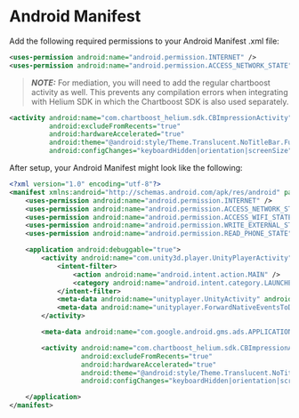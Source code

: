 # Android Manifest

Add the following required permissions to your Android Manifest .xml file:

```xml
<uses-permission android:name="android.permission.INTERNET" />
<uses-permission android:name="android.permission.ACCESS_NETWORK_STATE" />
```

> **_NOTE:_** For mediation, you will need to add the regular chartboost activity as well. This prevents any compilation errors when integrating with Helium SDK in which the Chartboost SDK is also used separately.

```xml
<activity android:name="com.chartboost_helium.sdk.CBImpressionActivity"
          android:excludeFromRecents="true"
          android:hardwareAccelerated="true"
          android:theme="@android:style/Theme.Translucent.NoTitleBar.Fullscreen"
          android:configChanges="keyboardHidden|orientation|screenSize"/>
```

After setup, your Android Manifest might look like the following:

```xml
<?xml version="1.0" encoding="utf-8"?>
<manifest xmlns:android="http://schemas.android.com/apk/res/android" package="com.unity3d.player" xmlns:tools="http://schemas.android.com/tools" android:name="androidx.multidex.MultiDexApplication">
    <uses-permission android:name="android.permission.INTERNET" />
    <uses-permission android:name="android.permission.ACCESS_NETWORK_STATE" />
    <uses-permission android:name="android.permission.ACCESS_WIFI_STATE" />
    <uses-permission android:name="android.permission.WRITE_EXTERNAL_STORAGE" />
    <uses-permission android:name="android.permission.READ_PHONE_STATE" />

    <application android:debuggable="true">
        <activity android:name="com.unity3d.player.UnityPlayerActivity" android:theme="@style/UnityThemeSelector">
            <intent-filter>
                <action android:name="android.intent.action.MAIN" />
                <category android:name="android.intent.category.LAUNCHER" />
            </intent-filter>
            <meta-data android:name="unityplayer.UnityActivity" android:value="true" />
            <meta-data android:name="unityplayer.ForwardNativeEventsToDalvik" android:value="true" />
        </activity>

        <meta-data android:name="com.google.android.gms.ads.APPLICATION_ID" android:value="GOOGLE_MOBILE_ADS_APPLICATION_ID" />

        <activity android:name="com.chartboost_helium.sdk.CBImpressionActivity"
                  android:excludeFromRecents="true"
                  android:hardwareAccelerated="true"
                  android:theme="@android:style/Theme.Translucent.NoTitleBar.Fullscreen"
                  android:configChanges="keyboardHidden|orientation|screenSize"/>

    </application>
</manifest>
```
